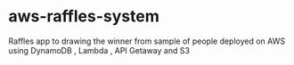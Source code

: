 # aws-raffles-system
Raffles  app to drawing the winner from sample of people deployed on AWS using DynamoDB , Lambda , API Getaway and S3 
